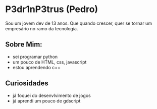 # P3dr1nP3trus (Pedro)

Sou um jovem dev de 13 anos. Que quando crescer, 
quer se tornar um empresário no ramo da tecnologia.


## Sobre Mim:
- sei programar python
- um pouco de HTML, css, javascript
- estou aprendendo c++

## Curiosidades
- já foquei do desenvlvimento de jogos
- já aprendi um pouco de gdscript 
